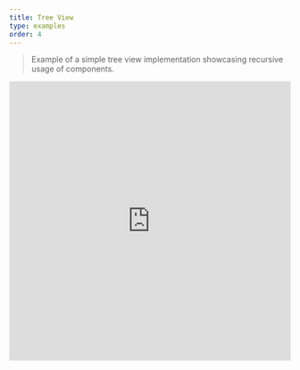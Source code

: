 ```yaml
---
title: Tree View
type: examples
order: 4
---
```


> Example of a simple tree view implementation showcasing recursive usage of components.

<iframe width="100%" height="500" src="https://jsfiddle.net/yyx990803/3p0j5sgy/embedded/result,html,js,css" allowfullscreen="allowfullscreen" frameborder="0"></iframe>
